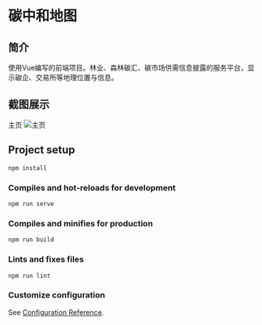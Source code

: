 # 碳中和地图

## 简介
使用Vue编写的前端项目。林业、森林碳汇、碳市场供需信息披露的服务平台，显示碳企、交易所等地理位置与信息。

## 截图展示
主页
![主页](https://raw.githubusercontent.com/Zhuhoim/zeroCarbonMap/blob/master/screen_picture/home.png)

## Project setup
```
npm install
```

### Compiles and hot-reloads for development
```
npm run serve
```

### Compiles and minifies for production
```
npm run build
```

### Lints and fixes files
```
npm run lint
```

### Customize configuration
See [Configuration Reference](https://cli.vuejs.org/config/).
